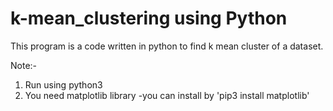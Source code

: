 # k-mean_clustering using Python

This program is a code written in python to find k mean cluster of a dataset.

Note:-
 1. Run using python3
 2. You need matplotlib library
       -you can install by 'pip3 install matplotlib'

